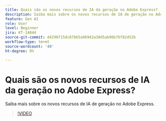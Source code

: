 ```yaml
---
title: Quais são os novos recursos de IA da geração no Adobe Express?
description: Saiba mais sobre os novos recursos de IA de geração no Adobe Express
feature: Gen AI
role: User
level: Beginner
jira: KT-14844
source-git-commit: d4290715dc87b65a96942a38d5ab96b76f82d52b
workflow-type: tm+mt
source-wordcount: '40'
ht-degree: 0%

---
```


# Quais são os novos recursos de IA da geração no Adobe Express?

Saiba mais sobre os novos recursos de IA de geração no Adobe Express.

>[!VIDEO](https://video.tv.adobe.com/v/3427018?quality=12&learn=on&hidetitle=true)
